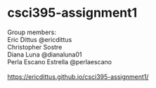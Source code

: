 # csci395-assignment1
Group members:\
Eric Dittus @ericdittus\
Christopher Sostre\
Diana Luna @dianaluna01\
Perla Escano Estrella @perlaescano\
\
https://ericdittus.github.io/csci395-assignment1/ 
